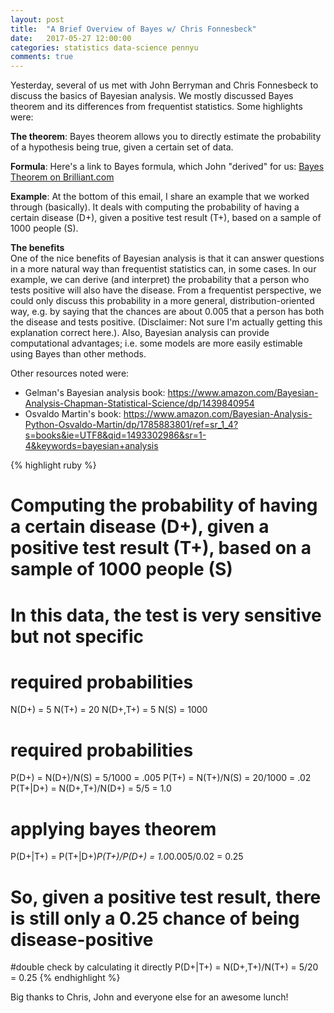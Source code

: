 ```yaml
---
layout: post
title:  "A Brief Overview of Bayes w/ Chris Fonnesbeck"
date:   2017-05-27 12:00:00
categories: statistics data-science pennyu
comments: true
---
```


Yesterday, several of us met with John Berryman and Chris Fonnesbeck to discuss the basics of Bayesian analysis. We mostly discussed Bayes theorem and its differences from frequentist statistics. Some highlights were:

**The theorem**: Bayes theorem allows you to directly estimate the probability of a hypothesis being true, given a certain set of data.  

**Formula**: Here's a link to Bayes formula, which John "derived" for us: [Bayes Theorem on Brilliant.com](https://brilliant.org/wiki/bayes-theorem)  

**Example**: At the bottom of this email, I share an example that we worked through (basically). It deals with computing the probability of having a certain disease (D+), given a positive test result (T+), based on a sample of 1000 people (S). 

**The benefits**   
One of the nice benefits of Bayesian analysis is that it can answer questions in a more natural way than frequentist statistics can, in some cases. In our example, we can derive (and interpret) the probability that a person who tests positive will also have the disease. From a frequentist perspective, we could only discuss this probability in a more general, distribution-oriented way, e.g. by saying that the chances are about 0.005 that a person has both the disease and tests positive. (Disclaimer: Not sure I'm actually getting this explanation correct here.). Also, Bayesian analysis can provide computational advantages; i.e. some models are more easily estimable using Bayes than other methods.

Other resources noted were: 
- Gelman's Bayesian analysis book: https://www.amazon.com/Bayesian-Analysis-Chapman-Statistical-Science/dp/1439840954 
- Osvaldo Martin's book: https://www.amazon.com/Bayesian-Analysis-Python-Osvaldo-Martin/dp/1785883801/ref=sr_1_4?s=books&ie=UTF8&qid=1493302986&sr=1-4&keywords=bayesian+analysis 
  
{% highlight ruby %}
# Computing the probability of having a certain disease (D+), given a positive test result (T+), based on a sample of 1000 people (S)
# In this data, the test is very sensitive but not specific

# required probabilities
N(D+) = 5
N(T+) = 20
N(D+,T+) = 5 
N(S) = 1000

# required probabilities
P(D+) = N(D+)/N(S) = 5/1000 = .005
P(T+) = N(T+)/N(S) = 20/1000 = .02
P(T+|D+) = N(D+,T+)/N(D+) = 5/5 = 1.0

# applying bayes theorem
P(D+|T+) = P(T+|D+)*P(T+)/P(D+) = 1.0*0.005/0.02 = 0.25
# So, given a positive test result, there is still only a 0.25 chance of being disease-positive

#double check by calculating it directly
P(D+|T+) = N(D+,T+)/N(T+) = 5/20 = 0.25
{% endhighlight %}

Big thanks to Chris, John and everyone else for an awesome lunch!